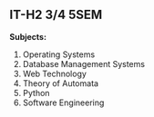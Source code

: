 ## IT-H2 3/4 5SEM

**Subjects:**
1) Operating Systems
2) Database Management Systems
3) Web Technology
4) Theory of Automata
5) Python
6) Software Engineering

